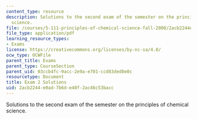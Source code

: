 ```yaml
---
content_type: resource
description: Solutions to the second exam of the semester on the principles of chemical
  science.
file: /courses/5-111-principles-of-chemical-science-fall-2008/2acb2244e0ad7b6de40f2ac46c53bacc_E2_FA08_key.pdf
file_type: application/pdf
learning_resource_types:
- Exams
license: https://creativecommons.org/licenses/by-nc-sa/4.0/
ocw_type: OCWFile
parent_title: Exams
parent_type: CourseSection
parent_uid: 03ccb4fc-9acc-2e9a-e701-ccd83ded8e0c
resourcetype: Document
title: Exam 2 Solutions
uid: 2acb2244-e0ad-7b6d-e40f-2ac46c53bacc
---
```

Solutions to the second exam of the semester on the principles of chemical science.